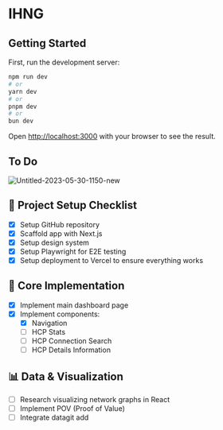 # IHNG

## Getting Started

First, run the development server:

```bash
npm run dev
# or
yarn dev
# or
pnpm dev
# or
bun dev
```

Open [http://localhost:3000](http://localhost:3000) with your browser to see the result.

## To Do


![Untitled-2023-05-30-1150-new](https://github.com/user-attachments/assets/cf3ad082-c0de-4719-b2fe-ecc8d5b93a24)

## 🚀 Project Setup Checklist

- [x] Setup GitHub repository
- [x] Scaffold app with Next.js
- [x] Setup design system
- [x] Setup Playwright for E2E testing
- [x] Setup deployment to Vercel to ensure everything works

## 🧱 Core Implementation

- [x] Implement main dashboard page
- [x] Implement components:
  - [x] Navigation
  - [ ] HCP Stats
  - [ ] HCP Connection Search
  - [ ] HCP Details Information

## 📊 Data & Visualization

- [ ] Research visualizing network graphs in React
- [ ] Implement POV (Proof of Value)
- [ ] Integrate datagit add 